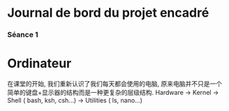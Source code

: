# Journal de bord du projet encadré

### Séance 1
  # Ordinateur
  在课堂的开始, 我们重新认识了我们每天都会使用的电脑, 原来电脑并不只是一个简单的键盘+显示器的结构而是一种更复杂的层级结构. 
  Hardware → Kernel → Shell ( bash, ksh, csh…) → Utilities ( ls, nano…) 

